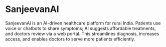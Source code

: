# SanjeevanAI
SanjeevanAI is an AI-driven healthcare platform for rural India. Patients use voice or chatbots to share symptoms; AI suggests affordable treatments, and doctors review via a web portal. This streamlines diagnosis, increases access, and enables doctors to serve more patients efficiently.
